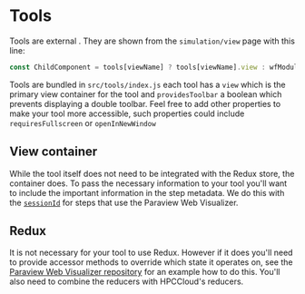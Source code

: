 # Tools

Tools are external . They are shown from the `simulation/view` page with this line:

```js
const ChildComponent = tools[viewName] ? tools[viewName].view : wfModule.components.ViewSimulation;
```

Tools are bundled in `src/tools/index.js` each tool has a `view` which is the primary view container for the tool and `providesToolbar` a boolean which prevents displaying a double toolbar. Feel free to add other properties to make your tool more accessible, such properties could include `requiresFullscreen` or `openInNewWindow`

## View container

While the tool itself does not need to be integrated with the Redux store, the container does. To pass the necessary information to your tool you'll  want to include the important information in the step metadata. We do this with the [`sessionId`](https://github.com/Kitware/HPCCloud/blob/master/src/workflows/pyfr/common/steps/Visualization/Start/index.js#L74-L86) for steps that use the Paraview Web Visualizer.

## Redux

It is not necessary for your tool to use Redux. However if it does you'll need to provide accessor methods to override which state it operates on, see the [Paraview Web Visualizer repository](https://github.com/Kitware/visualizer) for an example how to do this. You'll also need to combine the reducers with HPCCloud's reducers.